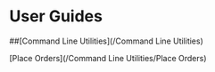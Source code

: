 # User Guides

##[Command Line Utilities](/Command Line Utilities)

[Place Orders](/Command Line Utilities/Place Orders)

